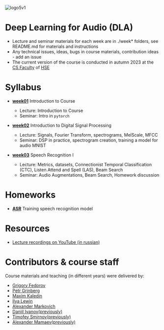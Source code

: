 ![logo5v1](https://user-images.githubusercontent.com/20357655/104316876-2be04600-54ee-11eb-93ed-f9835fde1527.jpg)

# Deep Learning for Audio (DLA)

- Lecture and seminar materials for each week are in ./week* folders, see README.md for materials and instructions
- Any technical issues, ideas, bugs in course materials, contribution ideas - add an issue
- The current version of the course is conducted in autumn 2023 at the [CS Faculty](https://cs.hse.ru/en/)
  of [HSE](https://www.hse.ru/en/)

# Syllabus

- [__week01__](./week01) Introduction to Course
    - Lecture: Introduction to Course
    - Seminar: Intro in `pytorch`
 
- [__week02__](./week02) Introduction to Digital Signal Processing
    - Lecture: Signals, Fourier Transform, spectrograms, MelScale, MFCC
    - Seminar: DSP in practice, spectrogram creation, training a model for audio MNIST
      
- [__week03__](./week03) Speech Recognition I
    - Lecture: Metrics, datasets, Connectionist Temporal Classification (CTC), Listen Attend and Spell (LAS), Beam Search
    - Seminar: Audio Augmentations, Beam Search, Homework discussion

<!--
  
- [__week04__](./week04) Speech Recognition II
    - Lecture: RNN-T, language model fusion, Byte-Pair Encoding (BPE)
    - Seminar: Forced Alignment
    
- [__week05__](./week05) Speaker verification and identification
  - Lecture: Metric Learning: Cosine, Contrastive, Triplet Losses. Angular Softmax. ArcFace
  - Seminar: Generalized End2End Loss for Speaker Verification
  
- [__week06__](./week06) Key-word spottind
  - Lecture: (DNN, CNN, RNN+Attention) based KWS, SVDF, Orthogonality Regularization and other Tricks
  - Seminar: CNN+Attention+RNN KWS model
  
- [__week07__](./week07) Text to Speech (TTS)
  - Lecture: Tacotron, DeepVoice, GST, FastSpeech, AdaSpeech, Attention Tricks
  - Seminar: FastSpeech I
  
- [__week08__](./week08) Neural Vocoders
  - Lecture: WaveNet, Parallel WaveGAN
  - Seminar: WaveNet

- [__week09__](./week09) Advanced TTS and Vocoders
  - Lecture: Introduction into generative models. ParallelWaveNet, WaveGlow, WaveFlow, MelGAN, HiFiGAN
  
- [__week10__](./week10) Voice Conversion
  - Lecture: Disentanglement & Direct based methods, 
  - Seminar: Homework Q&A

- [__week11__](./week11) Self-supervision in Audio and Speech

- [__week12__](./week12) Invited talks -->

# Homeworks
- [__ASR__](./hw1_asr) Training speech recognition model
<!-- 
- [__KWS__](./hw2_ss) TBD
- [__TTS__](./hw3_tts) Implementation of TTS model (Part 1)
- [__TTS__](./hw4_tts) Implementation of TTS model (Part 2)
- [__NV__](./hw5_aspoof) Implementation of Antispoofing Model -->

# Resources

* [Lecture recordings on YouTube (in russian)](https://youtube.com/playlist?list=PLYG3WHDP5CWV_DRs9SZ8YiA3agJCX1sIr&si=7eegv6XO75ZCF2Hc)

# Contributors & course staff

Course materials and teaching (in different years) were delivered by:
- [Grigory Fedorov](https://t.me/fedorovgv)
- [Petr Grinberg](https://t.me/Blinorot)
- [Maxim Kaledin](https://t.me/XuMuK_MK)
- [Ilya Lewin](https://t.me/levensons)
- [Alexander Markovich](https://t.me/markovka17)
- [Daniil Ivanov(previously)](https://t.me/the_longest_id_in_the_world)
- [Timofey Smirnov(previously)](https://t.me/timothyxp)
- [Alexander Mamaev(previously)](https://t.me/alxmamaev)

